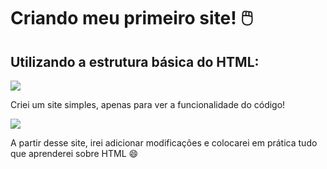 # Criando meu primeiro site! :computer_mouse:
## Utilizando a estrutura básica do HTML:

![](https://imgur.com/TweyLyP.jpg)

Criei um site simples, apenas para ver a funcionalidade do código!

![](https://imgur.com/rkUKKGz.jpg)

 A partir desse site, irei adicionar modificações e colocarei em prática tudo que aprenderei sobre HTML :smile:
